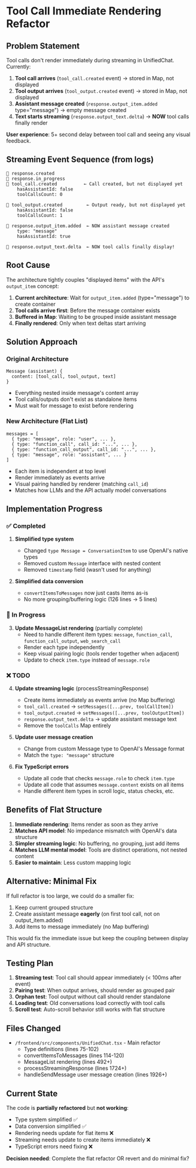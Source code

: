 # Tool Call Immediate Rendering Refactor

## Problem Statement

Tool calls don't render immediately during streaming in UnifiedChat. Currently:

1. **Tool call arrives** (`tool_call.created` event) → stored in Map, not displayed
2. **Tool output arrives** (`tool_output.created` event) → stored in Map, not displayed  
3. **Assistant message created** (`response.output_item.added` type="message") → empty message created
4. **Text starts streaming** (`response.output_text.delta`) → **NOW** tool calls finally render

**User experience**: 5+ second delay between tool call and seeing any visual feedback.

## Streaming Event Sequence (from logs)

```
🔵 response.created
🔵 response.in_progress
🔵 tool_call.created          ← Call created, but not displayed yet
    hasAssistantId: false
    toolCallsCount: 0
    
🔵 tool_output.created         ← Output ready, but not displayed yet
    hasAssistantId: false
    toolCallsCount: 1
    
🔵 response.output_item.added  ← NOW assistant message created
    type: "message"
    hasAssistantId: true
    
🔵 response.output_text.delta  ← NOW tool calls finally display!
```

## Root Cause

The architecture tightly couples "displayed items" with the API's `output_item` concept:

1. **Current architecture**: Wait for `output_item.added` (type="message") to create container
2. **Tool calls arrive first**: Before the message container exists
3. **Buffered in Map**: Waiting to be grouped inside assistant message
4. **Finally rendered**: Only when text deltas start arriving

## Solution Approach

### Original Architecture
```
Message (assistant) {
  content: [tool_call, tool_output, text]
}
```
- Everything nested inside message's content array
- Tool calls/outputs don't exist as standalone items
- Must wait for message to exist before rendering

### New Architecture (Flat List)
```
messages = [
  { type: "message", role: "user", ... },
  { type: "function_call", call_id: "...", ... },
  { type: "function_call_output", call_id: "...", ... },
  { type: "message", role: "assistant", ... }
]
```
- Each item is independent at top level
- Render immediately as events arrive
- Visual pairing handled by renderer (matching `call_id`)
- Matches how LLMs and the API actually model conversations

## Implementation Progress

### ✅ Completed

1. **Simplified type system**
   - Changed `type Message = ConversationItem` to use OpenAI's native types
   - Removed custom `Message` interface with nested content
   - Removed `timestamp` field (wasn't used for anything)

2. **Simplified data conversion**
   - `convertItemsToMessages` now just casts items as-is
   - No more grouping/buffering logic (126 lines → 5 lines)

### 🚧 In Progress

3. **Update MessageList rendering** (partially complete)
   - Need to handle different item types: `message`, `function_call`, `function_call_output`, `web_search_call`
   - Render each type independently
   - Keep visual pairing logic (tools render together when adjacent)
   - Update to check `item.type` instead of `message.role`

### ❌ TODO

4. **Update streaming logic** (processStreamingResponse)
   - Create items immediately as events arrive (no Map buffering)
   - `tool_call.created` → `setMessages([...prev, toolCallItem])`
   - `tool_output.created` → `setMessages([...prev, toolOutputItem])`
   - `response.output_text.delta` → update assistant message text
   - Remove the `toolCalls` Map entirely

5. **Update user message creation**
   - Change from custom Message type to OpenAI's Message format
   - Match the `type: "message"` structure

6. **Fix TypeScript errors**
   - Update all code that checks `message.role` to check `item.type` 
   - Update all code that assumes `message.content` exists on all items
   - Handle different item types in scroll logic, status checks, etc.

## Benefits of Flat Structure

1. **Immediate rendering**: Items render as soon as they arrive
2. **Matches API model**: No impedance mismatch with OpenAI's data structure
3. **Simpler streaming logic**: No buffering, no grouping, just add items
4. **Matches LLM mental model**: Tools are distinct operations, not nested content
5. **Easier to maintain**: Less custom mapping logic

## Alternative: Minimal Fix

If full refactor is too large, we could do a smaller fix:

1. Keep current grouped structure
2. Create assistant message **eagerly** (on first tool call, not on output_item.added)
3. Add items to message immediately (no Map buffering)

This would fix the immediate issue but keep the coupling between display and API structure.

## Testing Plan

1. **Streaming test**: Tool call should appear immediately (< 100ms after event)
2. **Pairing test**: When output arrives, should render as grouped pair
3. **Orphan test**: Tool output without call should render standalone
4. **Loading test**: Old conversations load correctly with tool calls
5. **Scroll test**: Auto-scroll behavior still works with flat structure

## Files Changed

- `/frontend/src/components/UnifiedChat.tsx` - Main refactor
  - Type definitions (lines 75-102)
  - convertItemsToMessages (lines 114-120)
  - MessageList rendering (lines 492+)
  - processStreamingResponse (lines 1724+)
  - handleSendMessage user message creation (lines 1926+)

## Current State

The code is **partially refactored** but **not working**:
- Type system simplified ✅
- Data conversion simplified ✅
- Rendering needs update for flat items ❌
- Streaming needs update to create items immediately ❌
- TypeScript errors need fixing ❌

**Decision needed**: Complete the flat refactor OR revert and do minimal fix?
